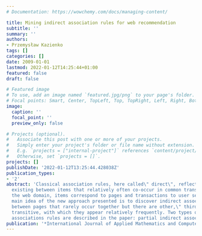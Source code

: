 ```yaml
---
# Documentation: https://wowchemy.com/docs/managing-content/

title: Mining indirect association rules for web recommendation
subtitle: ''
summary: ''
authors:
- Przemysław Kazienko
tags: []
categories: []
date: 2009-01-01
lastmod: 2022-01-12T14:25:44+01:00
featured: false
draft: false

# Featured image
# To use, add an image named `featured.jpg/png` to your page's folder.
# Focal points: Smart, Center, TopLeft, Top, TopRight, Left, Right, BottomLeft, Bottom, BottomRight.
image:
  caption: ''
  focal_point: ''
  preview_only: false

# Projects (optional).
#   Associate this post with one or more of your projects.
#   Simply enter your project's folder or file name without extension.
#   E.g. `projects = ["internal-project"]` references `content/project/deep-learning/index.md`.
#   Otherwise, set `projects = []`.
projects: []
publishDate: '2022-01-12T13:25:44.428038Z'
publication_types:
- '2'
abstract: 'Classical association rules, here called\" direct\", reflect relationships
  existing between items that relatively often co-occur in common transactions. In
  the web domain, items correspond to pages and transactions to user sessions. The
  main idea of the new approach presented is to discover indirect associations existing
  between pages that rarely occur together but there are other,\" third\" pages, called
  transitive, with which they appear relatively frequently. Two types of indirect
  associations rules are described in the paper: partial indirect associations'
publication: '*International Journal of Applied Mathematics and Computer Science*'
---
```

